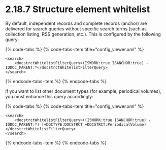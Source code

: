 # 2.18.7 Structure element whitelist

By default, independent records and complete records \(anchor\) are delivered for search queries without specific search terms \(such as collection listing, RSS generation, etc.\). This is configured by the following query:

{% code-tabs %}
{% code-tabs-item title="config\_viewer.xml" %}
```markup
<search>
    <docstrctWhitelistFilterQuery>(ISWORK:true ISANCHOR:true) -IDDOC_PARENT:*</docstrctWhitelistFilterQuery>
</search>
```
{% endcode-tabs-item %}
{% endcode-tabs %}

If you want to list other document types \(for example, periodical volumes\), you must enhance this query accordingly:

{% code-tabs %}
{% code-tabs-item title="config\_viewer.xml" %}
```markup
<search>
    <docstrctWhitelistFilterQuery>((ISWORK:true ISANCHOR:true) -IDDOC_PARENT:*) (+DOCTYPE:DOCSTRCT +DOCSTRCT:PeriodicalVolume)</docstrctWhitelistFilterQuery>
</search>
```
{% endcode-tabs-item %}
{% endcode-tabs %}

